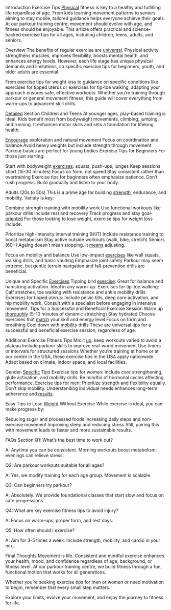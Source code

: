 Introduction
Exercise Tips [Physical](https://santabarbaratrapeze.com/safety-gear-for-parkour) fitness is key to a healthy and fulfilling life regardless of age. From kids learning movement patterns to seniors aiming to stay mobile, tailored guidance helps everyone achieve their goals. At our parkour training centre, movement should evolve with age, and fitness should be enjoyable. This article offers practical and science-backed exercise tips for all ages, including children, teens, adults, and seniors.

Overview
The benefits of regular exercise are [universal](https://santabarbaratrapeze.com/guide-to-parkour-2025). Physical activity strengthens muscles, improves flexibility, boosts mental health, and enhances energy levels. However, each life stage has unique physical demands and limitations, so specific exercise tips for beginners, youth, and older adults are essential.

From exercise tips for weight loss to guidance on specific conditions like exercises for tipped uterus or exercises for tip-toe walking, adapting your approach ensures safe, effective workouts. Whether you’re training through parkour or general movement fitness, this guide will cover everything from warm-ups to advanced skill drills.

[Detailed](https://santabarbaratrapeze.com/how-to-do-parkour-training) Section
Children and Teens
At younger ages, play-based training is ideal. Kids benefit most from bodyweight movements, climbing, jumping, and running. It enhances motor skills and sets a foundation for lifelong health.

[Encourage](https://santabarbaratrapeze.com/events-for-kids) exploration and natural movement
Focus on coordination and balance
Avoid heavy weights but include strength through movement
Parkour basics are perfect for young bodies
Exercise Tips for Beginners
For those just starting:

Start with bodyweight [exercises](https://santabarbaratrapeze.com/kids-fitness-activities): squats, push-ups, lunges
Keep sessions short (15-30 minutes)
Focus on form, not speed
Stay consistent rather than overtraining
Exercise tips for beginners often emphasize patience. Don’t rush progress. Build gradually and listen to your body.

Adults (20s to 50s)
This is a prime age for building [strength](https://santabarbaratrapeze.com/fun-games-for-children), endurance, and mobility. Variety is key:

Combine strength training with mobility work
Use functional workouts like parkour drills
Include rest and recovery
Track progress and stay goal-[oriented](https://santabarbaratrapeze.com/events-for-kids)
For those looking to lose weight, exercise tips for weight loss include:

Prioritize high-intensity interval training (HIIT)
Include resistance training to boost metabolism
Stay active outside workouts (walk, bike, stretch)
Seniors (60+)
Ageing doesn’t mean stopping. It [means](https://santabarbaratrapeze.com/kids-fitness-activities) adjusting.

Focus on mobility and balance
Use low-impact [exercises](https://santabarbaratrapeze.com/fun-games-for-children) like wall squats, walking drills, and basic vaulting
Emphasize joint safety
Parkour may seem extreme, but gentle terrain navigation and fall-prevention drills are beneficial.

Unique and Specific [Exercises](https://santabarbaratrapeze.com/group-activities)
Tipping bird [exercise](https://santabarbaratrapeze.com/family-day-out-ideas): Great for balance and hamstring activation. Ideal in any warm-up.
Exercises for tip-toe walking: Calf stretches, toe walking with resistance and ankle mobility drills.
Exercises for tipped uterus: Include pelvic tilts, deep core activation, and hip mobility work. Consult with a specialist before engaging in intensive movement.
Tips for a Successful and Beneficial Exercise Session
Warm up [thoroughly](https://santabarbaratrapeze.com/training-program-workout) (5-10 minutes of dynamic stretching)
Stay hydrated
Choose exercises that [match](https://santabarbaratrapeze.com/upcoming-workshops) your skill and energy level
Focus on form and breathing
Cool down with [mobility](https://santabarbaratrapeze.com/healthy-life-style-live-well) drills
These are universal tips for a successful and beneficial exercise session, regardless of age.

Additional Exercise Fitness Tips
Mix it [up](https://santabarbaratrapeze.com/exercise-tips-for-long-term): keep workouts varied to avoid a plateau
Include parkour skills to improve real-world movement
Use timers or intervals for structured sessions
Whether you’re training at home or at our centre in the USA, these exercise tips in the USA apply nationwide. Adapt based on climate, indoor space, and local facilities.

Gender-[Specific](https://santabarbaratrapeze.com/benefits-of-physical-play-2025) Tips
Exercise tips for women: Include core strengthening, glute activation, and mobility drills. Be mindful of hormonal cycles affecting performance.
Exercise tips for men: Prioritize strength and flexibility equally. Don’t skip mobility.
Understanding individual needs enhances long-term adherence and [results](https://santabarbaratrapeze.com/local-events).

Easy Tips to Lose [Weight](https://santabarbaratrapeze.com/testimonials-stories) Without Exercise
While exercise is ideal, you can make progress by:

Reducing sugar and processed foods
Increasing daily steps and non-exercise movement
Improving sleep and reducing stress
Still, pairing this with movement leads to faster and more sustainable results.

FAQs Section
Q1: What’s the best time to work out?

A: Anytime you can be consistent. Morning workouts boost metabolism; evenings can relieve stress.

Q2: Are parkour workouts suitable for all ages?

A: Yes, we modify training for each age group. Movement is scalable.

Q3: Can beginners try parkour?

A: Absolutely. We provide foundational classes that start slow and focus on safe progressions.

Q4: What are key exercise fitness tips to avoid injury?

A: Focus on warm-ups, proper form, and rest days.

Q5: How often should I exercise?

A: Aim for 3-5 times a week. Include strength, mobility, and cardio in your mix.

Final Thoughts
Movement is life. Consistent and mindful exercise enhances your health, mood, and confidence regardless of age, background, or fitness level. At our parkour training centre, we build fitness through a fun, functional motion that works for all generations.

Whether you’re seeking exercise tips for men or women or need motivation to begin, remember that every small step matters.

Explore your limits, evolve your movement, and enjoy the journey to fitness for life.
